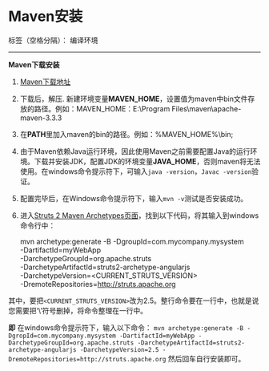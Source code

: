 # Maven安装 

标签（空格分隔）： 编译环境

---

**Maven下载安装**   <br>
1. [Maven下载地址][1]  <br>  
2. 下载后，解压. 新建环境变量**MAVEN_HOME**，设置值为maven中bin文件存放的路径。例如：MAVEN_HOME：E:\Program Files\maven\apache-maven-3.3.3   <br> 
3. 在**PATH**里加入maven的bin的路径。例如：%MAVEN_HOME%\bin;   <br> 
4. 由于Maven依赖Java运行环境，因此使用Maven之前需要配置Java的运行环境。下载并安装JDK，配置JDK的环境变量**JAVA_HOME**，否则maven将无法使用。在windows命令提示符下，可输入`java -version`，`Javac -version`验证。   <br> 
5. 配置完毕后，在Windows命令提示符下，输入`mvn -v`测试是否安装成功。   <br> 
6. 进入[Struts 2 Maven Archetypes页面][2]，找到以下代码，将其输入到windows 命令行中：

     mvn archetype:generate -B -DgroupId=com.mycompany.mysystem \
                            -DartifactId=myWebApp \
                            -DarchetypeGroupId=org.apache.struts \
                        -DarchetypeArtifactId=struts2-archetype-angularjs \
                            -DarchetypeVersion=<CURRENT_STRUTS_VERSION> \
                            -DremoteRepositories=http://struts.apache.org

其中，要把`<CURRENT_STRUTS_VERSION>`改为2.5。整行命令要在一行中，也就是说您需要把‘\\’符号删掉，将命令整理在一行中。
      
**即** 在windows命令提示符下，输入以下命令：
`mvn archetype:generate -B -DgropId=com.mycompany.mysystem -DartifactId=myWebApp -DarchetypeGroupId=org.apache.struts -DarchetypeArtifactId=struts2-archetype-angularjs -DarchetypeVersion=2.5 -DremoteRepositories=http://struts.apache.org`
然后回车自行安装即可。

 


 


  [1]: http://maven.apache.org/download.cgi?Preferred=http://mirrors.hust.edu.cn/apache/
  [2]: https://struts.apache.org/docs/struts-2-maven-archetypes.html
